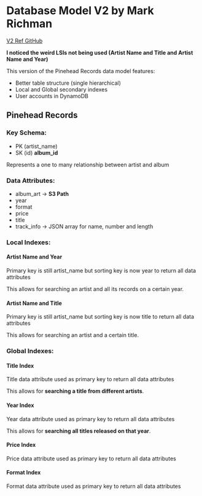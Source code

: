 # Database Model V2 by Mark Richman

[V2 Ref GitHub](https://github.com/linuxacademy/content-dynamodb-deepdive/blob/master/webapp-v2/webapp/models.py)

**I noticed the weird LSIs not being used (Artist Name and Title and Artist Name and Year)**

This version of the Pinehead Records data model features:

* Better table structure (single hierarchical)
* Local and Global secondary indexes
* User accounts in DynamoDB

## Pinehead Records

### Key Schema:

* PK (artist_name)
* SK (id) **album_id**

Represents a one to many relationship between artist and album

### Data Attributes:

* album_art -> **S3 Path**
* year
* format
* price
* title
* track_info -> JSON array for name, number and length

### Local Indexes:

#### Artist Name and Year

Primary key is still artist_name but sorting key is now year to return all data attributes

This allows for searching an artist and all its records on a certain year.

#### Artist Name and Title

Primary key is still artist_name but sorting key is now title to return all data attributes

This allows for searching an artist and a certain title.

### Global Indexes:

#### Title Index

Title data attribute used as primary key to return all data attributes

This allows for **searching a title from different artists**.

#### Year Index

Year data attribute used as primary key to return all data attributes

This allows for **searching all titles released on that year**.

#### Price Index

Price data attribute used as primary key to return all data attributes

#### Format Index

Format data attribute used as primary key to return all data attributes

